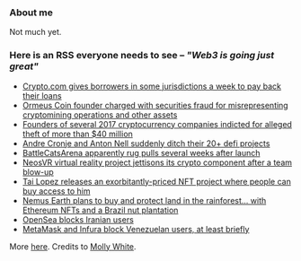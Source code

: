 ### About me
Not much yet.

### Here is an RSS everyone needs to see – *"Web3 is going just great"*
<!--START_SECTION:rss_feed-->
* [Crypto.com gives borrowers in some jurisdictions a week to pay back their loans](https:&#x2F;&#x2F;web3isgoinggreat.com&#x2F;single&#x2F;2022-03-08-2)
* [Ormeus Coin founder charged with securities fraud for misrepresenting cryptomining operations and other assets](https:&#x2F;&#x2F;web3isgoinggreat.com&#x2F;single&#x2F;2022-03-08-1)
* [Founders of several 2017 cryptocurrency companies indicted for alleged theft of more than $40 million](https:&#x2F;&#x2F;web3isgoinggreat.com&#x2F;single&#x2F;2022-03-08-0)
* [Andre Cronje and Anton Nell suddenly ditch their 20+ defi projects](https:&#x2F;&#x2F;web3isgoinggreat.com&#x2F;single&#x2F;2022-03-06-0)
* [BattleCatsArena apparently rug pulls several weeks after launch](https:&#x2F;&#x2F;web3isgoinggreat.com&#x2F;single&#x2F;2022-03-05-0)
* [NeosVR virtual reality project jettisons its crypto component after a team blow-up](https:&#x2F;&#x2F;web3isgoinggreat.com&#x2F;single&#x2F;2022-03-04-1)
* [Tai Lopez releases an exorbitantly-priced NFT project where people can buy access to him](https:&#x2F;&#x2F;web3isgoinggreat.com&#x2F;single&#x2F;2022-03-04-0)
* [Nemus Earth plans to buy and protect land in the rainforest... with Ethereum NFTs and a Brazil nut plantation](https:&#x2F;&#x2F;web3isgoinggreat.com&#x2F;single&#x2F;2022-03-03-4)
* [OpenSea blocks Iranian users](https:&#x2F;&#x2F;web3isgoinggreat.com&#x2F;single&#x2F;2022-03-03-3)
* [MetaMask and Infura block Venezuelan users, at least briefly](https:&#x2F;&#x2F;web3isgoinggreat.com&#x2F;single&#x2F;2022-03-03-2)
<!--END_SECTION:rss_feed-->
More [here](https://web3isgoinggreat.com/).
Credits to [Molly White](https://www.mollywhite.net/).

